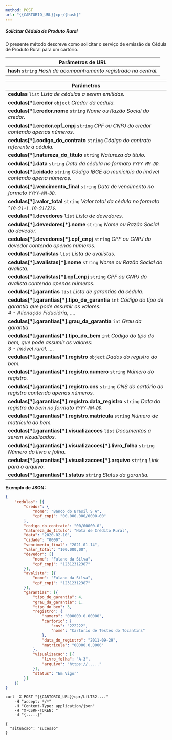 ```yaml
---
method: POST
url: "{{CARTORIO_URL}}cpr/{hash}"
---
```


##### Solicitar Cédula de Produto Rural

O presente método descreve como solicitar o serviço de emissão de Cédula de Produto Rural para um cartório.

| **Parâmetros de URL**                                             |
|-------------------------------------------------------------------|
| **hash** `string` *Hash de acompanhamento registrado na central.* |

| **Parâmetros**                                                                                                                                    |
|---------------------------------------------------------------------------------------------------------------------------------------------------|
| **cedulas** `list` *Lista de cédulas a serem emitidas.*                                                                                           |
| **cedulas[\*].credor** `object` *Credor da cédula.*                                                                                               |
| **cedulas[\*].credor.nome** `string` *Nome ou Razão Social do credor.*                                                                            |
| **cedulas[\*].credor.cpf_cnpj** `string` *CPF ou CNPJ do credor contendo apenas números.*                                                         |
| **cedulas[\*].codigo_do_contrato** `string` *Código do contrato referente à cédula.*                                                              |
| **cedulas[\*].natureza_do_titulo** `string` *Natureza do título.*                                                                                 |
| **cedulas[\*].data** `string` *Data da cédula no formato `YYYY-MM-DD`.*                                                                           |
| **cedulas[\*].cidade** `string` *Código IBGE do município do imóvel contendo apena números.*                                                      |
| **cedulas[\*].vencimento_final** `string` *Data de vencimento no formato `YYYY-MM-DD`.*                                                           |
| **cedulas[\*].valor_total** `string` *Valor total da cédula no formato `^[0-9]+\.[0-9]{2}$`.*                                                     |
| **cedulas[\*].devedores** `list` *Lista de devedores.*                                                                                            |
| **cedulas[\*].devedores[\*].nome** `string` *Nome ou Razão Social do devedor.*                                                                    |
| **cedulas[\*].devedores[\*].cpf_cnpj** `string` *CPF ou CNPJ do devedor contendo apenas números.*                                                 |
| **cedulas[\*].avalistas** `list` *Lista de avalistas.*                                                                                            |
| **cedulas[\*].avalistas[\*].nome** `string` *Nome ou Razão Social do avalista.*                                                                   |
| **cedulas[\*].avalistas[\*].cpf_cnpj** `string` *CPF ou CNPJ do avalista contendo apenas números.*                                                | 
| **cedulas[\*].garantias** `list` *Lista de garantias da cédula.*                                                                                  |
| **cedulas[\*].garantias[\*].tipo_de_garantia** `int` *Código do tipo de garantia que pode assumir os valores:<br> 4 - Alienação Fiduciária, ....* |
| **cedulas[\*].garantias[\*].grau_da_garantia** `int` *Grau da garantia.*                                                                          |
| **cedulas[\*].garantias[\*].tipo_do_bem** `int` *Código do tipo do bem, que pode assumir os valores: <br> 3 - Imóvel rural, ....*                 |
| **cedulas[\*].garantias[\*].registro** `object` *Dados do registro do bem.*                                                                       |
| **cedulas[\*].garantias[\*].registro.numero** `string` *Número do registro.*                                                                      |
| **cedulas[\*].garantias[\*].registro.cns** `string` *CNS do cartório do registro contendo apenas números.*                                        |
| **cedulas[\*].garantias[\*].registro.data_registro** `string` *Data do registro do bem no formato `YYYY-MM-DD`.*                                  |
| **cedulas[\*].garantias[\*].registro.matricula** `string` *Número de matrícula do bem.*                                                           |
| **cedulas[\*].garantias[\*].visualizacoes** `list` *Documentos a serem vizualizados.*                                                             |
| **cedulas[\*].garantias[\*].visualizacoes[\*].livro_folha** `string` *Número do livro e folha.*                                                   |
| **cedulas[\*].garantias[\*].visualizacoes[\*].arquivo** `string` *Link para o arquivo.*                                                           |
| **cedulas[\*].garantias[\*].status** `string` *Status da garantia.*                                                                               |


**Exemplo de JSON:**

```json
{
    "cedulas": [{
        "credor": {
            "nome": "Banco do Brasil S A",
            "cpf_cnpj": "00.000.000/0000-00"
        },
        "codigo_do_contrato": "00/00000-0",
        "natureza_do_titulo": "Nota de Crédito Rural",
        "data": "2020-02-10",
        "cidade": "0000",
        "vencimento_final": "2021-01-14",
        "valor_total": "100.000,00",
        "devedor": [{
            "nome": "Fulano da Silva",
            "cpf_cnpj": "12312312387"
        }],
        "avalista": [{
            "nome": "Fulano da Silva",
            "cpf_cnpj": "12312312387"
        }],
        "garantias": [{
            "tipo_de_garantia": 4,
            "grau_da_garantia": 1,
            "tipo_do_bem": 3,
            "registro": {
                "numero": "000000.0.00000",
                "cartorio": {
                    "cns": "222222",
                    "nome": "Cartório de Testes do Tocantins"
                },
                "data_do_registro": "2011-09-29",
                "matricula": "00000.0.0000"
            },
            "visualizacao": [{
                "livro_folha": "A-3",
                "arquivo": "https://....."
            }],
            "status": "Em Vigor"
        }]
    }]
}
```

```request:curl
curl -X POST "{{CARTORIO_URL}}cpr/LfLT52...." 
    -H "accept: */*" 
    -H "Content-Type: application/json" 
    -H "X-CSRF-TOKEN: " 
    -d "{.....}"
```

```response:200
{
  "situacao": "sucesso"
}
```